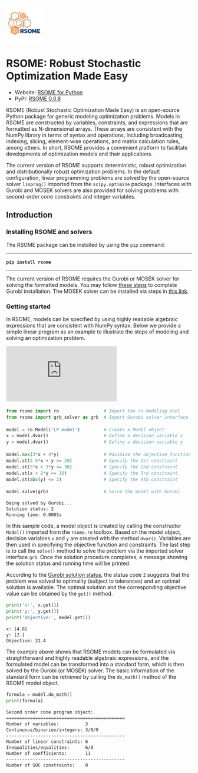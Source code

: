 <img src="https://github.com/XiongPengNUS/rsome/blob/master/rsologo.png?raw=true" width=100>

# RSOME: Robust Stochastic Optimization Made Easy
- Website: [RSOME for Python](https://xiongpengnus.github.io/rsome/)
- PyPI: [RSOME 0.0.8](https://pypi.org/project/rsome/)

RSOME (Robust Stochastic Optimization Made Easy) is an open-source Python package for generic modeling optimization problems. Models in RSOME are constructed by variables, constraints, and expressions that are formatted as N-dimensional arrays. These arrays are consistent with the NumPy library in terms of syntax and operations, including broadcasting, indexing, slicing, element-wise operations, and matrix calculation rules, among others. In short, RSOME provides a convenient platform to facilitate developments of optimization models and their applications.

The current version of RSOME supports deterministic, robust optimization and distributionally robust optimization problems. In the default configuration, linear programming problems are solved by the open-source solver `linprog()` imported from the `scipy.optimize` package. Interfaces with Gurobi and MOSEK solvers are also provided for solving problems with second-order cone constraints and integer variables.

## Introduction

### Installing RSOME and solvers

The RSOME package can be installed by using the <code>pip</code> command:
***
**`pip install rsome`**
***

The current version of RSOME requires the Gurobi or MOSEK solver for solving the formatted models. You may follow [these steps](https://www.gurobi.com/documentation/9.0/quickstart_mac/ins_the_anaconda_python_di.html) to complete Gurobi installation. The MOSEK solver can be installed via steps in [this link](https://docs.mosek.com/9.2/pythonapi/install-interface.html).


### Getting started

In RSOME, models can be specified by using highly readable algebraic expressions that are consistent with NumPy syntax. Below we provide a simple linear program as an example to illustrate the steps of modeling and solving an optimization problem.


![](https://latex.codecogs.com/gif.latex?%5Cdpi%7B120%7D%20%5Cbg_white%20%5Cbegin%7Balign%7D%20%5Cmax%20%7E%263x%20&plus;%204y%20%5Cnonumber%20%5C%5C%20%5Ctext%7Bs.t.%7D%7E%262.5x%20&plus;%20y%20%5Cleq%2020%20%5Cnonumber%20%5C%5C%20%265x%20&plus;%203y%20%5Cleq%2030%20%5Cnonumber%20%5C%5C%20%26x%20&plus;%202y%20%5Cleq%2016%20%5Cnonumber%20%5C%5C%20%26%7Cy%7C%20%5Cleq%202%2C%20%5Cnonumber%20%5Cend%7Balign%7D)


```python
from rsome import ro                 # Import the ro modeling tool
from rsome import grb_solver as grb  # Import Gurobi solver interface

model = ro.Model('LP model')         # Create a Model object
x = model.dvar()                     # Define a decision variable x
y = model.dvar()                     # Define a decision variable y

model.max(3*x + 4*y)                 # Maximize the objective function
model.st(2.5*x + y <= 20)            # Specify the 1st constraint
model.st(5*x + 3*y <= 30)            # Specify the 2nd constraint
model.st(x + 2*y <= 16)              # Specify the 3rd constraint
model.st(abs(y) <= 2)                # Specify the 4th constraint

model.solve(grb)                     # Solve the model with Gurobi
```

    Being solved by Gurobi...
    Solution status: 2
    Running time: 0.0005s


In this sample code, a model object is created by calling the constructor <code>Model()</code> imported from the <code>rsome.ro</code> toolbox. Based on the model object, decision variables <code>x</code> and <code>y</code> are created with the method <code>dvar()</code>. Variables are then used in specifying the objective function and constraints. The last step is to call the <code>solve()</code> method to solve the problem via the imported solver interface <code>grb</code>. Once the solution procedure completes, a message showing the solution status and running time will be printed.

According to the [Gurobi solution status](https://www.gurobi.com/documentation/9.0/refman/optimization_status_codes.html), the status code <code>2</code> suggests that the problem was solved to optimality (subject to tolerances) and an optimal solution is available. The optimal solution and the corresponding objective value can be obtained by the <code>get()</code> method.


```python
print('x:', x.get())
print('y:', y.get())
print('Objective:', model.get())
```

    x: [4.8]
    y: [2.]
    Objective: 22.4


The example above shows that RSOME models can be formulated via straightforward and highly readable algebraic expressions, and the formulated model can be transformed into a standard form, which is then solved by the Gurobi (or MOSEK) solver. The basic information of the standard form can be retrieved by calling the <code>do_math()</code> method of the RSOME model object.


```python
formula = model.do_math()
print(formula)
```

    Second order cone program object:
    =============================================
    Number of variables:          3
    Continuous/binaries/integers: 3/0/0
    ---------------------------------------------
    Number of linear constraints: 6
    Inequalities/equalities:      6/0
    Number of coefficients:       11
    ---------------------------------------------
    Number of SOC constraints:    0
